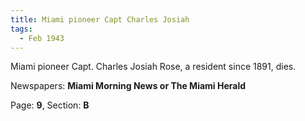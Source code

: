 ```yaml
---  
title: Miami pioneer Capt Charles Josiah  
tags:  
  - Feb 1943  
---  
```

  
Miami pioneer Capt. Charles Josiah Rose, a resident since 1891, dies.  
  
Newspapers: **Miami Morning News or The Miami Herald**  
  
Page: **9**, Section: **B** 
